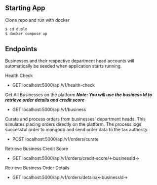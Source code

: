 ## Starting App

Clone repo and run with docker

```bash
$ cd duplo
$ docker compose up
```

## Endpoints

Businesses and their respective department head accounts will automatically be seeded when application starts running.

Health Check

- GET localhost:5000/api/v1/health-check

Get All Businesses on the platform **_Note: You will use the business Id to retrieve order details and credit score_**

- GET localhost:5000/api/v1/business

Curate and process orders from businesses' department heads. This simulates placing orders directly on the platform. The process logs successful order to mongodb and send order data to the tax authority.

- POST localhost:5000/api/v1/orders/curate

Retrieve Business Credit Score

- GET localhost:5000/api/v1/orders/credit-score/<-businessId->

Retrieve Business Order Details

- GET localhost:5000/api/v1/orders/details/<-businessId->
